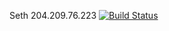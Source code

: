 Seth
204.209.76.223
[![Build Status](https://travis-ci.com/cmput401-fall2018/web-app-ci-cd-with-travis-ci-SethBergen.svg?branch=master)](https://travis-ci.com/cmput401-fall2018/web-app-ci-cd-with-travis-ci-SethBergen)
